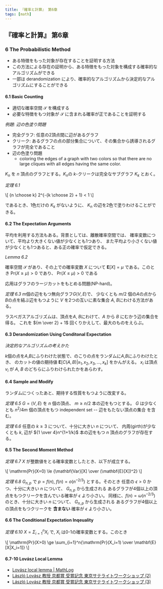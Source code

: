 ```yaml
---
title: 『確率と計算』 第6章
tags: [math]
---
```


## 『確率と計算』 第6章

### 6 The Probabilistic Method

* ある特徴をもった対象が存在することを証明する方法
* この方法による存在の証明から、ある特徴をもった対象を構成する確率的なアルゴリズムができる
* 一部は derandomization により、確率的なアルゴリズムから決定的なアルゴリズムにすることができる

#### 6.1 Basic Counting

* 適切な確率空間 $\mathcal{S}$ を構成する
* 必要な特徴をもつ対象が $\mathcal{S}$ に含まれる確率が正であることを証明する

*例題: 辺の色塗り問題*

* 完全グラフ: 任意の2頂点間に辺があるグラフ
* クリーク: あるグラフの点の部分集合について、その集合から誘導されるグラフが完全であること
* 辺の色塗り問題
    * coloring the edges of a graph with two colors so that there are no large cliques with all edges having the same color.

$K_n$ を $n$ 頂点のグラフとする。$K_n$の $k$-クリークは完全なサブグラフ $K_k$ とおく。

*定理 6.1*

\\[
{n \choose k} 2^{-{k \choose 2} + 1} < 1
\\]

であるとき、1色だけの $K_k$ がないように、
$K_n$ の辺を2色で塗りわけることができる。

#### 6.2 The Expectation Arguments

平均を利用する方法もある。背景としては、離散確率空間では、
確率変数について、平均より大きくない値が少なくとも1つあり、
また平均より小さくない値が少なくとも1つあると、ある正の確率で仮定できる。

*Lemma 6.2*

確率空間 $\mathcal{S}$ があり、その上での確率変数 $X$ について
$\mathbf{E}[X]=\mu$ である。このとき $\mathrm{Pr}(X\ge\mu)\gt0$ であり、 $\mathrm{Pr}(X\le\mu)\gt0$ である

応用はグラフのラージカットをもとめる問題(NP-hard)。

*定理 6.3* $m$個の辺をもつ無向グラフ$G(V,E)$で、
少なくとも $m/2$ 個の$A$の点から$B$の点を結ぶ辺をもつように
$V$ を2つの互いに素な集合 $A$, $B$にわける方法がある。

ラスベガスアルゴリズムは、頂点を$A$, $B$にわけて、$A$ から $B$ にむかう辺の集合を得る。
これを ${m \over 2} + 1$ 回くりかえして、最大のものをえらぶ。

#### 6.3 Derandomization Using Conditonal Expectation

*決定的なアルゴリズムの考えかた*

$k$個の点を$A$,$B$にふりわけた状態で、のこりの点をランダムに$A$,$B$にふりわけたとき、
のカットの値の期待値 $\mathbf{E}[C(A,B)|x_1,x_2,x_3,...,x_k]$ をかんがえる。
$x_i$ は頂点 $v_i$ が $A$, $B$ のどちらにふりわけられたかをあらわす。

#### 6.4 Sample and Modify

ランダムにつくったあと、期待する性質をもつように改変する。

*定理 6.5* $G=(V,E)$ を $n$ 個の頂点、 $m\ge n/2$ 本の辺をもつとする。
$G$ は少なくとも $n^2/4m$ 個の頂点をもつ independent set -- 辺をもたない頂点の集合 を含む。

*定理 6.6* 任意の $k \ge 3$ について、十分に大きい $n$ について、
内周(girth)が少なくとも $k$, 辺が ${1 \over 4}n^{1+1/k}$ 本の辺をもつ $n$ 頂点のグラフが存在する。

#### 6.5 The Second Moment Method

*定理 6.7* $X$ が整数値をとる確率変数としたとき、以下が成立する。

\\[
\mathrm{Pr}(X=0) \le {\mathbf{Var}[X] \over (\mathbf{E}[X])^2}
\\]

*定理 6.8* $G_{n,p}$ で $p=f(n)$, $f(n)=o(n^{-2/3})$ とする。そのとき
任意の $\epsilon > 0$ かつ、十分に大きい $n$ について、 $G_{n,p}$ から生成される
あるグラフが4個以上の頂点をもつクリークを含んでいる確率が $\epsilon$ より小さい。
同様に、$f(n)=\omega(n^{-2/3})$のとき、十分に大きい $n$ について、 $G_{n,p}$ から生成される
あるグラフが4個以上の頂点をもつクリークを __含まない__ 確率が $\epsilon$ より小さい。


#### 6.6 The Conditional Expectation Inqeuality

*定理 6.10* $X=\Sigma_{i=1}^{n}X_i$ で, $X_i$ は0-1の確率変数とする。このとき

\\[
\mathrm{Pr}(X>0) \ge \sum_{i=1}^n{\mathrm{Pr}(X_i=1) \over \mathbf{E}[X|X_i=1]}
\\]

#### 6.7-10 Lovász Local Lemma

* [Lovász local lemma \| MathLog](https://mathlog.info/articles/1813)
* [László Lovász 教授 京都賞 受賞記念 東京サテライトワークショップ (2)](https://tech.preferred.jp/ja/blog/laszlo-lovasz2/)
* [László Lovász 教授 京都賞 受賞記念 東京サテライトワークショップ (3)](https://tech.preferred.jp/ja/blog/laszlo-lovasz3/)
